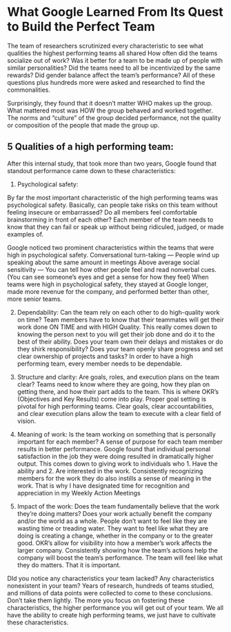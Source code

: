 
# What Google Learned From Its Quest to Build the Perfect Team


The team of researchers scrutinized every characteristic to see what qualities the highest performing teams all 
shared How often did the teams socialize out of work? Was it better for a team to be made up of people with similar personalities? Did the teams need to all be incentivized by the same rewards? Did gender balance affect the team’s performance? All of these questions plus hundreds more were asked and researched to find the commonalities.

Surprisingly, they found that it doesn’t matter WHO makes up the group. What mattered most was HOW the group behaved and worked together. The norms and “culture” of the group decided performance, not the quality or composition of the people that made the group up.


## 5 Qualities of a high performing team:

After this internal study, that took more than two years, Google found that standout performance came down to these characteristics:

1. Psychological safety:

By far the most important characteristic of the high performing teams was psychological safety. Basically, can people take risks on this team without feeling insecure or embarrassed? Do all members feel comfortable brainstorming in front of each other? Each member of the team needs to know that they can fail or speak up without being ridiculed, judged, or made examples of.

Google noticed two prominent characteristics within the teams that were high in psychological safety.
Conversational turn-taking — People wind up speaking about the same amount in meetings
Above average social sensitivity — You can tell how other people feel and read nonverbal cues. (You can see someone’s eyes and get a sense for how they feel)
When teams were high in psychological safety, they stayed at Google longer, made more revenue for the company, and performed better than other, more senior teams.


2. Dependability:
Can the team rely on each other to do high-quality work on time?
Team members have to know that their teammates will get their work done ON TIME and with HIGH Quality. This really comes down to knowing the person next to you will get their job done and do it to the best of their ability.
Does your team own their delays and mistakes or do they shirk responsibility?
Does your team openly share progress and set clear ownership of projects and tasks?
In order to have a high performing team, every member needs to be dependable.

3. Structure and clarity:
Are goals, roles, and execution plans on the team clear?
Teams need to know where they are going, how they plan on getting there, and how their part adds to the team. This is where OKR’s (Objectives and Key Results) come into play. Proper goal setting is pivotal for high performing teams. Clear goals, clear accountabilities, and clear execution plans allow the team to execute with a clear field of vision.


4. Meaning of work:
Is the team working on something that is personally important for each member?
A sense of purpose for each team member results in better performance. Google found that individual personal satisfaction in the job they were doing resulted in dramatically higher output. This comes down to giving work to individuals who 1. Have the ability and 2. Are interested in the work. Consistently recognizing members for the work they do also instills a sense of meaning in the work. That is why I have designated time for recognition and appreciation in my Weekly Action Meetings


5. Impact of the work:
Does the team fundamentally believe that the work they’re doing matters? Does your work actually benefit the company and/or the world as a whole. People don’t want to feel like they are wasting time or treading water. They want to feel like what they are doing is creating a change, whether in the company or to the greater good. OKR’s allow for visibility into how a member’s work affects the larger company. Consistently showing how the team’s actions help the company will boost the team’s performance. The team will feel like what they do matters. That it is important.


DId you notice any characteristics your team lacked? Any characteristics nonexistent in your team? Years of research, hundreds of teams studied, and millions of data points were collected to come to these conclusions. Don’t take them lightly. The more you focus on fostering these characteristics, the higher performance you will get out of your team. We all have the ability to create high performing teams, we just have to cultivate these characteristics.
